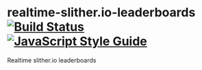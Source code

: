 # realtime-slither.io-leaderboards [![Build Status](https://travis-ci.org/vvanelslande/realtime-slither.io-leaderboards.svg?branch=master)](https://travis-ci.org/vvanelslande/realtime-slither.io-leaderboards) [![JavaScript Style Guide](https://img.shields.io/badge/code_style-standard-brightgreen.svg)](https://standardjs.com)

Realtime slither.io leaderboards
